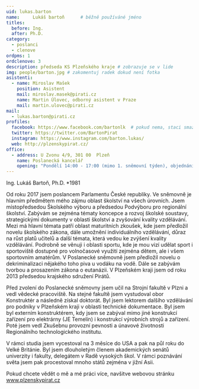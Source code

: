 ```yaml
---
uid: lukas.barton
name:     Lukáš bartoň  	# běžně používáné jméno
titles:
  before: Ing.
  after: Ph.D.
category:
  - poslanci
  - clenove
ordpms: 1
ordclenove: 3
description: předseda KS Plzeňského kraje # zobrazuje se v lide
img: people/barton.jpg # zakomentuj radek dokud není fotka
asistenti:
  - name: Miroslav Mašek
    position: Asistent
    mail: miroslav.masek@pirati.cz
    name: Martin Úlovec, odborný asistent v Praze
    mail: martin.ulovec@pirati.cz
mail:
  - lukas.barton@pirati.cz
profiles:
  facebook: https://www.facebook.com/bartonlk  # pokud nema, staci smazat tuto radku
  twitter: https://twitter.com/BartonPirat
  instagram: https://www.instagram.com/barton.lukas/
  web: http://plzenskypirat.cz/
office:
  - address: U Zvonu 4/9, 301 00  Plzeň
    name: Poslanecká kancelář
    opening: "Pondělí 14:00 - 17:00 (mimo 1. sněmovní týden), objednání návštěvy: miroslav.masek@pirati.cz nebo tel.: 778 111 465"
---
```


Ing. Lukáš Bartoň, Ph.D.  *1981

Od roku 2017 jsem poslancem Parlamentu České republiky. Ve sněmovně je hlavním předmětem mého zájmu oblast školství na všech úrovních. Jsem místopředsedou Školského výboru a předsedou Podvýboru pro regionální školství. Zabývám se zejména tématy koncepce a rozvoj školské soustavy, strategickými dokumenty v oblasti školství a zvyšování kvality vzdělávání. Mezi má hlavní témata patří oblast maturitních zkoušek, kde jsem předložil novelu školského zákona, dále umožnění individuálního vzdělávání, důraz na růst platů učitelů a další témata, která vedou ke zvýšení kvality vzdělávání. Podrobně se věnuji i oblasti sportu, kde je mou vizí udělat sport i sportoviště dostupné pro volnočasové využití zejména dětem, ale i všem sportovním amatérům. V Poslanecké sněmovně jsem předložil novelu o dekriminalizaci nějakého toho piva u vodáku na vodě. Dále se zabývám tvorbou a prosazením zákona o eutanázii. V Plzeňském kraji jsem od roku 2013 předsedou krajského sdružení Pirátů.

Před zvolení do Poslanecké sněmovny jsem učil na Strojní fakultě v Plzni a vedl vědecké pracoviště. Na stejné fakultě jsem vystudoval obor Konstruktér a následně získal doktorát. Byl jsem lektorem dalšího vzdělávání pro podniky v Plzeňském kraji v oblasti technické dokumentace. Byl jsem byl externím konstruktérem, kdy jsem se zabýval mimo jiné konstrukcí zařízení pro elektrárny (JE Temelín) i konstrukcí výrobních strojů a zařízení. Poté jsem vedl Zkušebnu provozní pevnosti a únavové životnosti Regionálního technologického institutu.

V rámci studia jsem vycestoval na 3 měsíce do USA a pak na půl roku do Velké Británie. Byl jsem dlouholetým členem akademických senátů univerzity i fakulty, delegátem v Radě vysokých škol. V rámci poznávání světa jsem pak procestoval mnoho států zejména v jižní Asii.

Pokud chcete vědět o mě a mé práci více, navšitve webovou stránku www.plzenskypirat.cz

